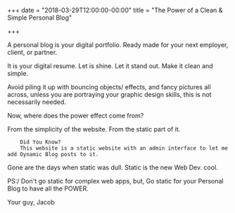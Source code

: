 +++
date = "2018-03-29T12:00:00-00:00"
title = "The Power of a Clean & Simple Personal Blog"

+++

A personal blog is your digital portfolio. Ready made for your next employer, client, or partner. 

It is your digital resume. Let is shine. Let it stand out. Make it clean and simple.

Avoid piling it up with bouncing objects/ effects, and fancy pictures all across, unless you are portraying your graphic design skills, this is not necessarily needed.

Now, where does the power effect come from?

From the simplicity of the website. From the static part of it. 

        Did You Know?
        This website is a static website with an admin interface to let me add Dynamic Blog posts to it.
        
Gone are the days when static was dull. Static is the new Web Dev. cool.
        
PS:/ Don't go static for complex web apps, but, Go static for your Personal Blog to have all the POWER.

Your guy,
Jacob